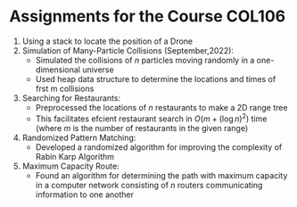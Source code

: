 # Assignments for the Course COL106

1. Using a stack to locate the position of a Drone
2. Simulation of Many-Particle Collisions (September,2022):
    - Simulated the collisions of $n$ particles moving randomly in a one-dimensional universe
    - Used heap data structure to determine the locations and times of frst m collisions
3. Searching for Restaurants:
    - Preprocessed the locations of $n$ restaurants to make a 2D range tree
    - This facilitates efcient restaurant search in $O(m+(\log n)^2)$ time (where $m$ is the number of restaurants in the given range)
4. Randomized Pattern Matching:
    - Developed a randomized algorithm for improving the complexity of Rabin Karp Algorithm
5. Maximum Capacity Route:
    - Found an algorithm for determining the path with maximum capacity in a computer network consisting of $n$ routers communicating information to one another
